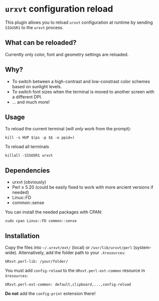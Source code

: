 # `urxvt` configuration reload

This plugin allows you to reload `urxvt` configuration at runtime
by sending `SIGUSR1` to the `urxvt` process.

## What can be reloaded?

Currently only color, font and geometry settings are reloaded.

## Why?

  * To switch between a high-contrast and low-constrast color
    schemes based on sunlight levels.
  * To switch font sizes when the terminal is moved to
    another screen with a different DPI.
  * ... and much more!

## Usage

To reload the current terminal (will *only* work from the prompt):

    kill -s HUP $(ps -p $$ -o ppid=)

To reload all terminals

    killall -SIGUSR1 urxvt

## Dependencies

  * urxvt (obviously)
  * Perl ≥ 5.20 (could be easily fixed to work with more ancient
    versions if needed)
  * Linux::FD
  * common::sense

You can install the needed packages with CPAN:

    sudo cpan Linux::FD common::sense

## Installation

Copy the files into `~/.urxvt/ext/` (local) or `/usr/lib/urxvt/perl`
(system-wide). Alternatively, add the folder path to your `.Xresources`:

    URxvt.perl-lib: /your/folder/

You must add `config-reload` to the `URxvt.perl-ext-common` resource in
`Xresources`:

    URxvt.perl-ext-common: default,clipboard,...,config-reload

**Do not** add the `config-print` extension there!
